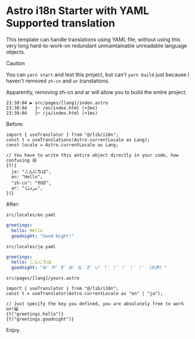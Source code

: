 # Astro i18n Starter with YAML Supported translation

This template can handle translations using YAML file, without using this very long hard-to-work-on redundant unmaintainable unreadable language objects.

> [!CAUTION]
> You can `yarn start` and test this project, but can't `yarn build` just because I haven't removed `zh-cn` and `ar` transtations.
>
> Apparently, removing zh-cn and ar will allow you to build the entire project.
>
> ```
> 23:38:04 ▶ src/pages/[lang]/index.astro
> 23:38:04   ├─ /en/index.html (+2ms)
> 23:38:04   ├─ /ja/index.html (+1ms)
> ```


Before: 

```tsx
import { useTranslator } from "@/lib/i18n";
const t = useTranslations(Astro.currentLocale as Lang);
const locale = Astro.currentLocale as Lang;

// You have to write this entire object directly in your code, how confusing 😫
{t({
  ja: "こんにちは",
  en: "Hello",
  "zh-cn": "你好",
  ar: "مرحبًا",
})}
```

After:

`src/locales/en.yaml`

```yaml
greetings:
  hello: Hello
  goodnight: "Good Night!"
```

`src/locales/ja.yaml`

```yaml
greetings:
  hello: こんにちは
  goodnight: "お゛や゛す゛み゛な゛さ゛い゛！゛！゛！゛！゛！゛（大声）"
```

`src/pages/[lang]/yours.astro`

```tsx
import { useTranslator } from "@/lib/i18n";
const t = useTranslator(Astro.currentLocale as "en" | "ja");

// Just specify the key you defined, you are absolutely free to work on!😁
{t("greetings.hello")}
{t("greetings.goodnight")}
```

Enjoy.